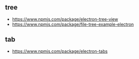 
## tree
* https://www.npmjs.com/package/electron-tree-view
* https://www.npmjs.com/package/file-tree-example-electron

## tab

* https://www.npmjs.com/package/electron-tabs